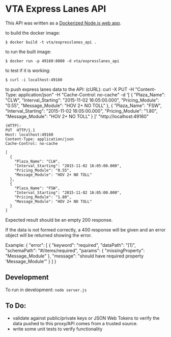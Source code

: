 # VTA Express Lanes API

This API was written as a [Dockerized Node.js web app](https://nodejs.org/en/docs/guides/nodejs-docker-webapp/).

to build the docker image:

    $ docker build -t vta/expresslanes_api .

to run the built image:

    $ docker run -p 49160:8080 -d vta/expresslanes_api


to test if it is working:

    $ curl -i localhost:49160



to push express lanes data to the API:
    (cURL):
    curl -X PUT -H "Content-Type: application/json" -H "Cache-Control: no-cache" -d '[
      {
        "Plaza_Name": "CLW",
        "Interval_Starting": "2015-11-02 16:05:00.000",
        "Pricing_Module": "0.55",
        "Message_Module": "HOV 2+ NO TOLL"
      },
      {
        "Plaza_Name": "FSW",
        "Interval_Starting": "2015-11-02 16:05:00.000",
        "Pricing_Module": "1.80",
        "Message_Module": "HOV 2+ NO TOLL"
      }
    ]' "http://localhost:49160"

    (HTTP):
    PUT  HTTP/1.1
    Host: localhost:49160
    Content-Type: application/json
    Cache-Control: no-cache
    
    [
      {
        "Plaza_Name": "CLW",
        "Interval_Starting": "2015-11-02 16:05:00.000",
        "Pricing_Module": "0.55",
        "Message_Module": "HOV 2+ NO TOLL"
      },
      {
        "Plaza_Name": "FSW",
        "Interval_Starting": "2015-11-02 16:05:00.000",
        "Pricing_Module": "1.80",
        "Message_Module": "HOV 2+ NO TOLL"
      }
    ]

Expected result should be an empty 200 response.

If the data is not formed correctly, a 400 response will be given and an error object will be returned showing the error.

Example:
{
  "error": [
    {
      "keyword": "required",
      "dataPath": "[1]",
      "schemaPath": "#/items/required",
      "params": {
        "missingProperty": "Message_Module"
      },
      "message": "should have required property 'Message_Module'"
    }
  ]
}




## Development

To run in development: `node server.js`



## To Do:

 * validate against public/private keys or JSON Web Tokens to verify the data pushed to this proxy/API comes from a trusted source.
 * write some unit tests to verify functionality